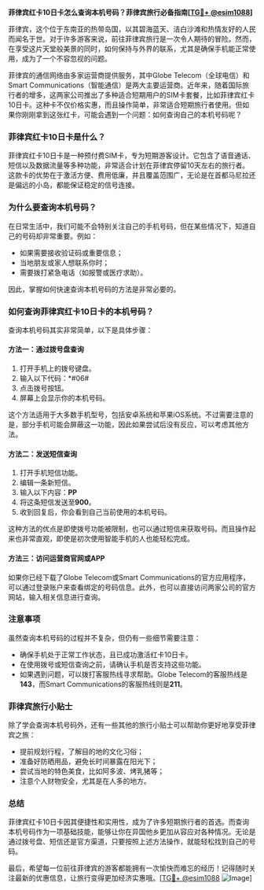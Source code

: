 **菲律宾红卡10日卡怎么查询本机号码？菲律宾旅行必备指南[[TG💪+ @esim1088](https://t.me/s/esim1088)]**

菲律宾，这个位于东南亚的热带岛国，以其碧海蓝天、洁白沙滩和热情友好的人民而闻名于世。对于许多游客来说，前往菲律宾旅行是一次令人期待的冒险。然而，在享受这片天堂般美景的同时，如何保持与外界的联系，尤其是确保手机能正常使用，成为了一个不容忽视的问题。

菲律宾的通信网络由多家运营商提供服务，其中Globe Telecom（全球电信）和Smart Communications（智能通信）是两大主要运营商。近年来，随着国际旅行者的增多，这两家公司推出了多种适合短期用户的SIM卡套餐，比如菲律宾红卡10日卡。这种卡不仅价格实惠，而且操作简单，非常适合短期旅行者使用。但如果你刚刚拿到这张红卡，可能会遇到一个问题：如何查询自己的本机号码呢？

### **菲律宾红卡10日卡是什么？**
菲律宾红卡10日卡是一种预付费SIM卡，专为短期游客设计。它包含了语音通话、短信以及数据流量等多种功能，非常适合计划在菲律宾停留10天左右的旅行者。这款卡的优势在于激活方便、费用低廉，并且覆盖范围广，无论是在首都马尼拉还是偏远的小岛，都能保证稳定的信号连接。

### **为什么要查询本机号码？**
在日常生活中，我们可能不会特别关注自己的手机号码，但在某些情况下，知道自己的号码却非常重要。例如：
- 如果需要接收验证码或重要信息；
- 当地朋友或家人想联系你时；
- 需要拨打紧急电话（如报警或医疗求助）。

因此，掌握如何快速查询本机号码的方法是非常必要的。

### **如何查询菲律宾红卡10日卡的本机号码？**
查询本机号码其实非常简单，以下是具体步骤：

#### **方法一：通过拨号盘查询**
1. 打开手机上的拨号键盘。
2. 输入以下代码：*#06#
3. 点击拨号按钮。
4. 屏幕上会显示你的本机号码。

这个方法适用于大多数手机型号，包括安卓系统和苹果iOS系统。不过需要注意的是，部分手机可能会屏蔽这一功能，因此如果尝试后没有反应，可以考虑其他方法。

#### **方法二：发送短信查询**
1. 打开手机短信功能。
2. 编辑一条新短信。
3. 输入以下内容：**PP**
4. 将这条短信发送至**900**。
5. 收到回复后，你会看到自己当前使用的本机号码。

这种方法的优点是即使拨号功能被限制，也可以通过短信来获取号码。而且操作起来也非常直观，即使是初次使用智能手机的人也能轻松完成。

#### **方法三：访问运营商官网或APP**
如果你已经下载了Globe Telecom或Smart Communications的官方应用程序，可以通过登录账户来查看绑定的号码信息。此外，也可以直接访问两家公司的官方网站，输入相关信息进行查询。

### **注意事项**
虽然查询本机号码的过程并不复杂，但仍有一些细节需要注意：
- 确保手机处于正常工作状态，且已成功激活红卡10日卡。
- 在使用拨号或短信查询之前，请确认手机是否支持这些功能。
- 如果遇到问题，可以拨打客服热线寻求帮助。Globe Telecom的客服热线是**143**，而Smart Communications的客服热线则是**211**。

### **菲律宾旅行小贴士**
除了学会查询本机号码外，还有一些其他的旅行小贴士可以帮助你更好地享受菲律宾之旅：
- 提前规划行程，了解目的地的文化习俗；
- 准备好防晒用品，避免长时间暴露在阳光下；
- 尝试当地的特色美食，比如阿多波、烤乳猪等；
- 注意个人财物安全，尤其是在人多的地方。

### **总结**
菲律宾红卡10日卡因其便捷性和实用性，成为了许多短期旅行者的首选。而查询本机号码作为一项基础技能，能够让你在异国他乡更加从容应对各种情况。无论是通过拨号盘、短信还是官方渠道，只要按照上述方法操作，就能轻松找到自己的号码。

最后，希望每一位前往菲律宾的游客都能拥有一次愉快而难忘的经历！记得随时关注最新的优惠信息，让旅行变得更加经济实惠哦。[[TG💪+ @esim1088](https://t.me/s/esim1088) ![Image](https://i.postimg.cc/4NQfJmqS/Snipaste-2025-05-13-00-14-12.png)]
